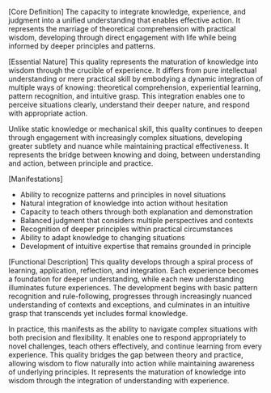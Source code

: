 [Core Definition]
The capacity to integrate knowledge, experience, and judgment into a unified understanding that enables effective action. It represents the marriage of theoretical comprehension with practical wisdom, developing through direct engagement with life while being informed by deeper principles and patterns.

[Essential Nature]
This quality represents the maturation of knowledge into wisdom through the crucible of experience. It differs from pure intellectual understanding or mere practical skill by embodying a dynamic integration of multiple ways of knowing: theoretical comprehension, experiential learning, pattern recognition, and intuitive grasp. This integration enables one to perceive situations clearly, understand their deeper nature, and respond with appropriate action.

Unlike static knowledge or mechanical skill, this quality continues to deepen through engagement with increasingly complex situations, developing greater subtlety and nuance while maintaining practical effectiveness. It represents the bridge between knowing and doing, between understanding and action, between principle and practice.

[Manifestations]
- Ability to recognize patterns and principles in novel situations
- Natural integration of knowledge into action without hesitation
- Capacity to teach others through both explanation and demonstration
- Balanced judgment that considers multiple perspectives and contexts
- Recognition of deeper principles within practical circumstances
- Ability to adapt knowledge to changing situations
- Development of intuitive expertise that remains grounded in principle

[Functional Description]
This quality develops through a spiral process of learning, application, reflection, and integration. Each experience becomes a foundation for deeper understanding, while each new understanding illuminates future experiences. The development begins with basic pattern recognition and rule-following, progresses through increasingly nuanced understanding of contexts and exceptions, and culminates in an intuitive grasp that transcends yet includes formal knowledge.

In practice, this manifests as the ability to navigate complex situations with both precision and flexibility. It enables one to respond appropriately to novel challenges, teach others effectively, and continue learning from every experience. This quality bridges the gap between theory and practice, allowing wisdom to flow naturally into action while maintaining awareness of underlying principles. It represents the maturation of knowledge into wisdom through the integration of understanding with experience.